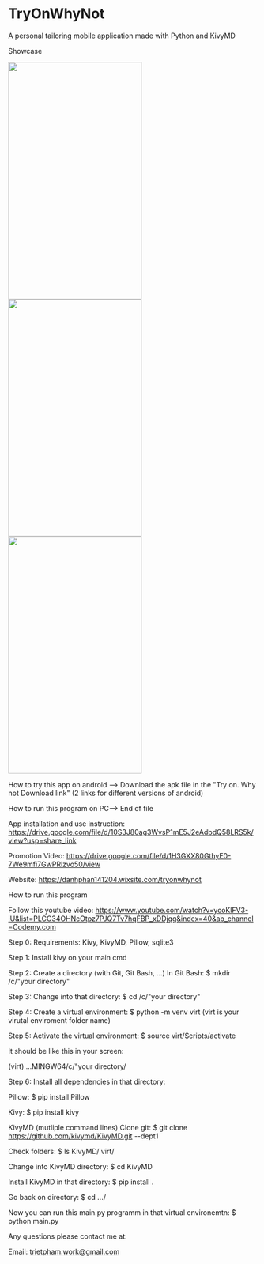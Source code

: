 # TryOnWhyNot
A personal tailoring mobile application made with Python and KivyMD

Showcase

<img src="https://user-images.githubusercontent.com/122665327/217309038-28daca3c-65fd-4b38-a755-441b1df8ac99.jpg" width="270" height="480" />   <img src="https://user-images.githubusercontent.com/122665327/217309166-bb147def-a7af-4840-9680-7f7ca1ecd568.jpg" width="270" height="480" />   <img src="https://user-images.githubusercontent.com/122665327/217309268-f73b9c14-9ec5-4c6d-b3b8-924544867cb7.jpg" width="270" height="480" />


How to try this app on android --> Download the apk file in the "Try on. Why not Download link" (2 links for different versions of android)

How to run this program on PC--> End of file

App installation and use instruction:
https://drive.google.com/file/d/10S3J80ag3WvsP1mE5J2eAdbdQ58LRS5k/view?usp=share_link

Promotion Video:
https://drive.google.com/file/d/1H3GXX80GthyE0-7We9mfi7GwPRlzvo50/view

Website:
https://danhphan141204.wixsite.com/tryonwhynot

How to run this program

Follow this youtube video:
https://www.youtube.com/watch?v=ycoKlFV3-iU&list=PLCC34OHNcOtpz7PJQ7Tv7hqFBP_xDDjqg&index=40&ab_channel=Codemy.com

Step 0:
Requirements: Kivy, KivyMD, Pillow, sqlite3

Step 1:
Install kivy on your main cmd

Step 2:
Create a directory (with Git, Git Bash, ...)
In Git Bash:
$ mkdir /c/"your directory"

Step 3:
Change into that directory:
$ cd /c/"your directory"

Step 4:
Create a virtual environment:
$ python -m venv virt 
(virt is your virutal enviroment folder name)

Step 5:
Activate the virtual environment:
$ source virt/Scripts/activate

It should be like this in your screen:

(virt)
...MINGW64/c/"your directory/

Step 6:
Install all dependencies in that directory:

Pillow:
$ pip install Pillow

Kivy:
$ pip install kivy

KivyMD (mutliple command lines)
Clone git:
$ git clone https://github.com/kivymd/KivyMD.git --dept1

Check folders:
$ ls
KivyMD/ virt/

Change into KivyMD directory:
$ cd KivyMD

Install KivyMD in that directory:
$ pip install .

Go back on directory:
$ cd .../

Now you can run this main.py programm in that virtual environemtn:
$ python main.py

Any questions please contact me at:

Email: trietpham.work@gmail.com



